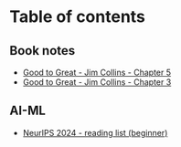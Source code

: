 # Table of contents

## Book notes

* [Good to Great - Jim Collins - Chapter 5](README.md)
* [Good to Great - Jim Collins - Chapter 3](book-notes/good-to-great-jim-collins-chapter-3.md)

## AI-ML

* [NeurIPS 2024 - reading list (beginner)](ai-ml/neurips-2024-reading-list-beginner.md)
